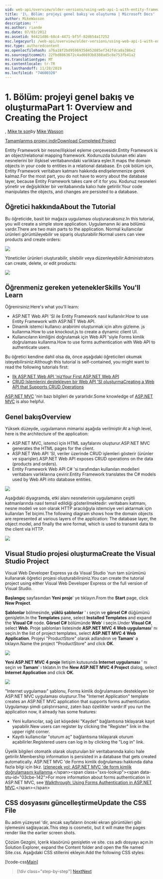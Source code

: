 ```yaml
---
uid: web-api/overview/older-versions/using-web-api-1-with-entity-framework-5/using-web-api-with-entity-framework-part-1
title: '1\. Bölüm: projeyi genel bakış ve oluşturma | Microsoft Docs'
author: MikeWasson
description: ''
ms.author: riande
ms.date: 07/03/2012
ms.assetid: 94421d86-68c4-4471-bf5f-82d654a17252
msc.legacyurl: /web-api/overview/older-versions/using-web-api-1-with-entity-framework-5/using-web-api-with-entity-framework-part-1
msc.type: authoredcontent
ms.openlocfilehash: a76a18f2bd95969358452085ef342fdca8a386e2
ms.sourcegitcommit: 22fbd8863672c4ad6693b8388ad5c8e753fb41a2
ms.translationtype: MT
ms.contentlocale: tr-TR
ms.lasthandoff: 11/28/2019
ms.locfileid: "74600320"
---
```

# <a name="part-1-overview-and-creating-the-project"></a><span data-ttu-id="03cbe-102">1\. Bölüm: projeyi genel bakış ve oluşturma</span><span class="sxs-lookup"><span data-stu-id="03cbe-102">Part 1: Overview and Creating the Project</span></span>

<span data-ttu-id="03cbe-103">, [Mike te son](https://github.com/MikeWasson)</span><span class="sxs-lookup"><span data-stu-id="03cbe-103">by [Mike Wasson](https://github.com/MikeWasson)</span></span>

[<span data-ttu-id="03cbe-104">Tamamlanmış projeyi indir</span><span class="sxs-lookup"><span data-stu-id="03cbe-104">Download Completed Project</span></span>](https://code.msdn.microsoft.com/ASP-NET-Web-API-with-afa30545)

<span data-ttu-id="03cbe-105">Entity Framework bir nesne/ilişkisel eşleme çerçevesidir.</span><span class="sxs-lookup"><span data-stu-id="03cbe-105">Entity Framework is an object/relational mapping framework.</span></span> <span data-ttu-id="03cbe-106">Kodunuzda bulunan etki alanı nesnelerini bir ilişkisel veritabanındaki varlıklara eşler.</span><span class="sxs-lookup"><span data-stu-id="03cbe-106">It maps the domain objects in your code to entities in a relational database.</span></span> <span data-ttu-id="03cbe-107">En çok bölüm için, Entity Framework veritabanı katmanı hakkında endişelenmenize gerek kalmaz.</span><span class="sxs-lookup"><span data-stu-id="03cbe-107">For the most part, you do not have to worry about the database layer, because Entity Framework takes care of it for you.</span></span> <span data-ttu-id="03cbe-108">Kodunuz nesneleri yönetir ve değişiklikler bir veritabanında kalıcı hale getirilir.</span><span class="sxs-lookup"><span data-stu-id="03cbe-108">Your code manipulates the objects, and changes are persisted to a database.</span></span>

## <a name="about-the-tutorial"></a><span data-ttu-id="03cbe-109">Öğretici hakkında</span><span class="sxs-lookup"><span data-stu-id="03cbe-109">About the Tutorial</span></span>

<span data-ttu-id="03cbe-110">Bu öğreticide, basit bir mağaza uygulaması oluşturacaksınız.</span><span class="sxs-lookup"><span data-stu-id="03cbe-110">In this tutorial, you will create a simple store application.</span></span> <span data-ttu-id="03cbe-111">Uygulamanın iki ana bölümü vardır.</span><span class="sxs-lookup"><span data-stu-id="03cbe-111">There are two main parts to the application.</span></span> <span data-ttu-id="03cbe-112">Normal kullanıcılar ürünleri görüntüleyebilir ve sipariş oluşturabilir:</span><span class="sxs-lookup"><span data-stu-id="03cbe-112">Normal users can view products and create orders:</span></span>

![](using-web-api-with-entity-framework-part-1/_static/image1.png)

<span data-ttu-id="03cbe-113">Yöneticiler ürünleri oluşturabilir, silebilir veya düzenleyebilir:</span><span class="sxs-lookup"><span data-stu-id="03cbe-113">Administrators can create, delete, or edit products:</span></span>

![](using-web-api-with-entity-framework-part-1/_static/image2.png)

## <a name="skills-youll-learn"></a><span data-ttu-id="03cbe-114">Öğrenmeniz gereken yetenekler</span><span class="sxs-lookup"><span data-stu-id="03cbe-114">Skills You'll Learn</span></span>

<span data-ttu-id="03cbe-115">Öğrenirsiniz:</span><span class="sxs-lookup"><span data-stu-id="03cbe-115">Here's what you'll learn:</span></span>

- <span data-ttu-id="03cbe-116">ASP.NET Web API 'SI ile Entity Framework nasıl kullanılır.</span><span class="sxs-lookup"><span data-stu-id="03cbe-116">How to use Entity Framework with ASP.NET Web API.</span></span>
- <span data-ttu-id="03cbe-117">Dinamik istemci kullanıcı arabirimi oluşturmak için altını gizleme. js kullanma.</span><span class="sxs-lookup"><span data-stu-id="03cbe-117">How to use knockout.js to create a dynamic client UI.</span></span>
- <span data-ttu-id="03cbe-118">Kullanıcıların kimliğini doğrulamak için Web API 'siyle Forms kimlik doğrulaması kullanma.</span><span class="sxs-lookup"><span data-stu-id="03cbe-118">How to use forms authentication with Web API to authenticate users.</span></span>

<span data-ttu-id="03cbe-119">Bu öğretici kendine dahil olsa da, önce aşağıdaki öğreticileri okumak isteyebilirsiniz:</span><span class="sxs-lookup"><span data-stu-id="03cbe-119">Although this tutorial is self-contained, you might want to read the following tutorials first:</span></span>

- [<span data-ttu-id="03cbe-120">Ilk ASP.NET Web API 'niz</span><span class="sxs-lookup"><span data-stu-id="03cbe-120">Your First ASP.NET Web API</span></span>](../../getting-started-with-aspnet-web-api/tutorial-your-first-web-api.md)
- [<span data-ttu-id="03cbe-121">CRUD Işlemlerini destekleyen bir Web API 'SI oluşturma</span><span class="sxs-lookup"><span data-stu-id="03cbe-121">Creating a Web API that Supports CRUD Operations</span></span>](../creating-a-web-api-that-supports-crud-operations.md)

<span data-ttu-id="03cbe-122">[ASP.NET MVC](../../../../mvc/index.md) 'nin bazı bilgileri de yararlıdır.</span><span class="sxs-lookup"><span data-stu-id="03cbe-122">Some knowledge of [ASP.NET MVC](../../../../mvc/index.md) is also helpful.</span></span>

## <a name="overview"></a><span data-ttu-id="03cbe-123">Genel bakış</span><span class="sxs-lookup"><span data-stu-id="03cbe-123">Overview</span></span>

<span data-ttu-id="03cbe-124">Yüksek düzeyde, uygulamanın mimarisi aşağıda verilmiştir:</span><span class="sxs-lookup"><span data-stu-id="03cbe-124">At a high level, here is the architecture of the application:</span></span>

- <span data-ttu-id="03cbe-125">ASP.NET MVC, istemci için HTML sayfalarını oluşturur.</span><span class="sxs-lookup"><span data-stu-id="03cbe-125">ASP.NET MVC generates the HTML pages for the client.</span></span>
- <span data-ttu-id="03cbe-126">ASP.NET Web API 'SI, veriler üzerinde CRUD işlemleri gösterir (ürünler ve siparişler).</span><span class="sxs-lookup"><span data-stu-id="03cbe-126">ASP.NET Web API exposes CRUD operations on the data (products and orders).</span></span>
- <span data-ttu-id="03cbe-127">Entity Framework Web API C# 'si tarafından kullanılan modelleri veritabanı varlıklarına çevirir.</span><span class="sxs-lookup"><span data-stu-id="03cbe-127">Entity Framework translates the C# models used by Web API into database entities.</span></span>

![](using-web-api-with-entity-framework-part-1/_static/image3.png)

<span data-ttu-id="03cbe-128">Aşağıdaki diyagramda, etki alanı nesnelerinin uygulamanın çeşitli katmanlarında nasıl temsil edildiği gösterilmektedir: veritabanı katmanı, nesne modeli ve son olarak HTTP aracılığıyla istemciye veri aktarmak için kullanılan Tel biçimi.</span><span class="sxs-lookup"><span data-stu-id="03cbe-128">The following diagram shows how the domain objects are represented at various layers of the application: The database layer, the object model, and finally the wire format, which is used to transmit data to the client via HTTP.</span></span>

![](using-web-api-with-entity-framework-part-1/_static/image4.png)

## <a name="create-the-visual-studio-project"></a><span data-ttu-id="03cbe-129">Visual Studio projesi oluşturma</span><span class="sxs-lookup"><span data-stu-id="03cbe-129">Create the Visual Studio Project</span></span>

<span data-ttu-id="03cbe-130">Visual Web Developer Express ya da Visual Studio 'nun tam sürümünü kullanarak öğretici projesi oluşturabilirsiniz.</span><span class="sxs-lookup"><span data-stu-id="03cbe-130">You can create the tutorial project using either Visual Web Developer Express or the full version of Visual Studio.</span></span>

<span data-ttu-id="03cbe-131">**Başlangıç** sayfasından **Yeni proje**' ye tıklayın.</span><span class="sxs-lookup"><span data-stu-id="03cbe-131">From the **Start** page, click **New Project**.</span></span>

<span data-ttu-id="03cbe-132">**Şablonlar** bölmesinde, **yüklü şablonlar** ' ı seçin ve **görsel C#**  düğümünü genişletin.</span><span class="sxs-lookup"><span data-stu-id="03cbe-132">In the **Templates** pane, select **Installed Templates** and expand the **Visual C#** node.</span></span> <span data-ttu-id="03cbe-133">**Görsel C#** bölümünde **Web**' i seçin.</span><span class="sxs-lookup"><span data-stu-id="03cbe-133">Under **Visual C#**, select **Web**.</span></span> <span data-ttu-id="03cbe-134">Proje şablonları listesinde **ASP.NET MVC 4 Web uygulaması**' nı seçin.</span><span class="sxs-lookup"><span data-stu-id="03cbe-134">In the list of project templates, select **ASP.NET MVC 4 Web Application**.</span></span> <span data-ttu-id="03cbe-135">Projeyi "ProductStore" olarak adlandırın ve **Tamam**' a tıklayın.</span><span class="sxs-lookup"><span data-stu-id="03cbe-135">Name the project "ProductStore" and click **OK**.</span></span>

![](using-web-api-with-entity-framework-part-1/_static/image5.png)

<span data-ttu-id="03cbe-136">**Yeni ASP.NET MVC 4 proje** Iletişim kutusunda **Internet uygulaması** ' nı seçin ve **Tamam**' ı tıklatın.</span><span class="sxs-lookup"><span data-stu-id="03cbe-136">In the **New ASP.NET MVC 4 Project** dialog, select **Internet Application** and click **OK**.</span></span>

![](using-web-api-with-entity-framework-part-1/_static/image6.png)

<span data-ttu-id="03cbe-137">"Internet uygulaması" şablonu, Forms kimlik doğrulamasını destekleyen bir ASP.NET MVC uygulaması oluşturur.</span><span class="sxs-lookup"><span data-stu-id="03cbe-137">The "Internet Application" template creates an ASP.NET MVC application that supports forms authentication.</span></span> <span data-ttu-id="03cbe-138">Uygulamayı şimdi çalıştırırsanız, zaten bazı özellikler vardır:</span><span class="sxs-lookup"><span data-stu-id="03cbe-138">If you run the application now, it already has some features:</span></span>

- <span data-ttu-id="03cbe-139">Yeni kullanıcılar, sağ üst köşedeki "Kaydet" bağlantısına tıklayarak kayıt yapabilir.</span><span class="sxs-lookup"><span data-stu-id="03cbe-139">New users can register by clicking the "Register" link in the upper right corner.</span></span>
- <span data-ttu-id="03cbe-140">Kayıtlı kullanıcılar "oturum aç" bağlantısına tıklayarak oturum açabilirler.</span><span class="sxs-lookup"><span data-stu-id="03cbe-140">Registered users can log in by clicking the "Log in" link.</span></span>

<span data-ttu-id="03cbe-141">Üyelik bilgileri otomatik olarak oluşturulan bir veritabanında kalıcı hale getirilir.</span><span class="sxs-lookup"><span data-stu-id="03cbe-141">Membership information is persisted in a database that gets created automatically.</span></span> <span data-ttu-id="03cbe-142">ASP.NET MVC 'de Forms kimlik doğrulaması hakkında daha fazla bilgi için bkz. [Izlenecek yol: ASP.NET MVC 'de form kimlik doğrulamasını kullanma](https://msdn.microsoft.com/library/ff398049(VS.98).aspx).</span><span class="sxs-lookup"><span data-stu-id="03cbe-142">For more information about forms authentication in ASP.NET MVC, see [Walkthrough: Using Forms Authentication in ASP.NET MVC](https://msdn.microsoft.com/library/ff398049(VS.98).aspx).</span></span>

## <a name="update-the-css-file"></a><span data-ttu-id="03cbe-143">CSS dosyasını güncelleştirme</span><span class="sxs-lookup"><span data-stu-id="03cbe-143">Update the CSS File</span></span>

<span data-ttu-id="03cbe-144">Bu adım yüzeysel 'dir, ancak sayfaların önceki ekran görüntüleri gibi işlemesini sağlayacak.</span><span class="sxs-lookup"><span data-stu-id="03cbe-144">This step is cosmetic, but it will make the pages render like the earlier screen shots.</span></span>

<span data-ttu-id="03cbe-145">Çözüm Gezgini, Içerik klasörünü genişletin ve site. css adlı dosyayı açın.</span><span class="sxs-lookup"><span data-stu-id="03cbe-145">In Solution Explorer, expand the Content folder and open the file named Site.css.</span></span> <span data-ttu-id="03cbe-146">Aşağıdaki CSS stillerini ekleyin:</span><span class="sxs-lookup"><span data-stu-id="03cbe-146">Add the following CSS styles:</span></span>

[!code-css[Main](using-web-api-with-entity-framework-part-1/samples/sample1.css)]

> [!div class="step-by-step"]
> [<span data-ttu-id="03cbe-147">Next</span><span class="sxs-lookup"><span data-stu-id="03cbe-147">Next</span></span>](using-web-api-with-entity-framework-part-2.md)
